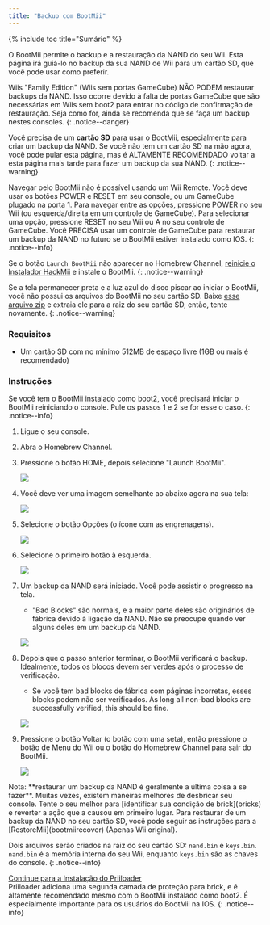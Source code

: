 ```yaml
---
title: "Backup com BootMii"
---
```


{% include toc title="Sumário" %}

O BootMii permite o backup e a restauração da NAND do seu Wii. Esta página irá guiá-lo no backup da sua NAND de Wii para um cartão SD, que você pode usar como preferir.

Wiis "Family Edition" (Wiis sem portas GameCube) NÃO PODEM restaurar backups da NAND. Isso ocorre devido à falta de portas GameCube que são necessárias em Wiis sem boot2 para entrar no código de confirmação de restauração. Seja como for, ainda se recomenda que se faça um backup nestes consoles.
{: .notice--danger}

Você precisa de um **cartão SD** para usar o BootMii, especialmente para criar um backup da NAND. Se você não tem um cartão SD na mão agora, você pode pular esta página, mas é ALTAMENTE RECOMENDADO voltar a esta página mais tarde para fazer um backup da sua NAND.
{: .notice--warning}

Navegar pelo BootMii não é possível usando um Wii Remote. Você deve usar os botões POWER e RESET em seu console, ou um GameCube plugado na porta 1. Para navegar entre as opções, pressione POWER no seu Wii (ou esquerda/direita em um controle de GameCube). Para selecionar uma opção, pressione RESET no seu Wii ou A no seu controle de GameCube. Você PRECISA usar um controle de GameCube para restaurar um backup da NAND no futuro se o BootMii estiver instalado como IOS.
{: .notice--info}

Se o botão `Launch BootMii` não aparecer no Homebrew Channel, [reinicie o Instalador HackMii](hackmii) e instale o BootMii.
{: .notice--warning}

Se a tela permanecer preta e a luz azul do disco piscar ao iniciar o BootMii, você não possui os arquivos do BootMii no seu cartão SD. Baixe [esse arquivo zip](https://static.hackmii.com/bootmii_sd_files.zip) e extraia ele para a raiz do seu cartão SD, então, tente novamente.
{: .notice--warning}

### Requisitos

* Um cartão SD com no mínimo 512MB de espaço livre (1GB ou mais é recomendado)

### Instruções

Se você tem o BootMii instalado como boot2, você precisará iniciar o BootMii reiniciando o console. Pule os passos 1 e 2 se for esse o caso.
{: .notice--info}

1. Ligue o seu console.
1. Abra o Homebrew Channel.
1. Pressione o botão HOME, depois selecione "Launch BootMii".

    ![](/images/bootmii/BootMii_HBC.png)

1. Você deve ver uma imagem semelhante ao abaixo agora na sua tela:

    ![](/images/bootmii/BootMii_Main.png)

1. Selecione o botão Opções (o ícone com as engrenagens).

    ![](/images/bootmii/BootMii_Gears.png)

1. Selecione o primeiro botão à esquerda.

    ![](/images/bootmii/BootMii_Backup.png)

1. Um backup da NAND será iniciado. Você pode assistir o progresso na tela.
    + "Bad Blocks" são normais, e a maior parte deles são originários de fábrica devido à ligação da NAND. Não se preocupe quando ver alguns deles em um backup da NAND.

    ![](/images/bootmii/BootMii_NAND_Backup.png)

1. Depois que o passo anterior terminar, o BootMii verificará o backup. Idealmente, todos os blocos devem ser verdes após o processo de verificação.
    + Se você tem bad blocks de fábrica com páginas incorretas, esses blocks podem não ser verificados. As long all non-bad blocks are successfully verified, this should be fine.

    ![](/images/bootmii/BootMii_NAND_Backup_Verify.png)

1. Pressione o botão Voltar (o botão com uma seta), então pressione o botão de Menu do Wii ou o botão do Homebrew Channel para sair do BootMii.

    ![](/images/bootmii/BootMii_Return.png)

<div id="restore-notice" class="notice" markdown="1">
Nota: **restaurar um backup da NAND é geralmente a última coisa a se fazer**. Muitas vezes, existem maneiras melhores de desbricar seu console.
Tente o seu melhor para [identificar sua condição de brick](bricks) e reverter a ação que a causou em primeiro lugar.
Para restaurar de um backup da NAND no seu cartão SD, você pode seguir as instruções para a [RestoreMii](bootmiirecover) (Apenas Wii original).
</div>

Dois arquivos serão criados na raiz do seu cartão SD: `nand.bin` e `keys.bin`. `nand.bin` é a memória interna do seu Wii, enquanto `keys.bin` são as chaves do console.
{: .notice--info}

[Continue para a Instalação do Priiloader](priiloader)<br> Priiloader adiciona uma segunda camada de proteção para brick, e é altamente recomendado mesmo com o BootMii instalado como boot2. É especialmente importante para os usuários do BootMii na IOS.
{: .notice--info}
